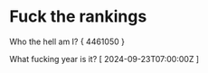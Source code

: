 # Fuck the rankings

Who the hell am I?
{ 4461050 }

What fucking year is it?
[ 2024-09-23T07:00:00Z ]

